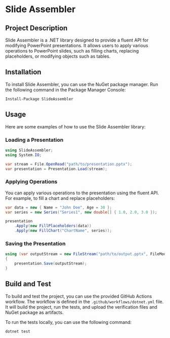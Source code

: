# Slide Assembler

## Project Description
Slide Assembler is a .NET library designed to provide a fluent API for modifying PowerPoint presentations. It allows users to apply various operations to PowerPoint slides, such as filling charts, replacing placeholders, or modifying objects such as tables.

## Installation
To install Slide Assembler, you can use the NuGet package manager. Run the following command in the Package Manager Console:
```
Install-Package SlideAssembler
```

## Usage
Here are some examples of how to use the Slide Assembler library:

### Loading a Presentation
```csharp
using SlideAssembler;
using System.IO;

var stream = File.OpenRead("path/to/presentation.pptx");
var presentation = Presentation.Load(stream);
```

### Applying Operations
You can apply various operations to the presentation using the fluent API. For example, to fill a chart and replace placeholders:
```csharp
var data = new { Name = "John Doe", Age = 30 };
var series = new Series("Series1", new double[] { 1.0, 2.0, 3.0 });

presentation
    .Apply(new FillPlaceholders(data))
    .Apply(new FillChart("ChartName", series));
```

### Saving the Presentation
```csharp
using (var outputStream = new FileStream("path/to/output.pptx", FileMode.Create, FileAccess.Write))
{
    presentation.Save(outputStream);
}
```

## Build and Test
To build and test the project, you can use the provided GitHub Actions workflow. The workflow is defined in the `.github/workflows/dotnet.yml` file. It will build the project, run the tests, and upload the verification files and NuGet package as artifacts.

To run the tests locally, you can use the following command:
```
dotnet test
```
